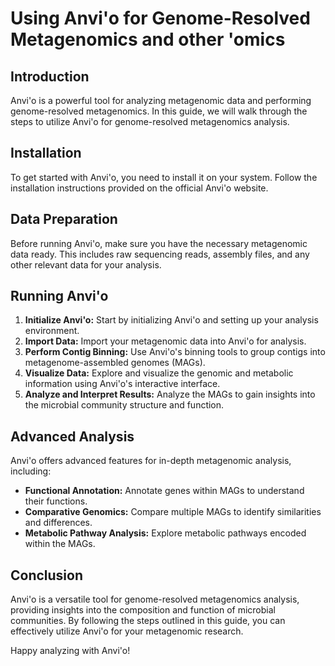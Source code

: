 # Using Anvi'o for Genome-Resolved Metagenomics and other 'omics

## Introduction
Anvi'o is a powerful tool for analyzing metagenomic data and performing genome-resolved metagenomics. In this guide, we will walk through the steps to utilize Anvi'o for genome-resolved metagenomics analysis.

## Installation
To get started with Anvi'o, you need to install it on your system. Follow the installation instructions provided on the official Anvi'o website.

## Data Preparation
Before running Anvi'o, make sure you have the necessary metagenomic data ready. This includes raw sequencing reads, assembly files, and any other relevant data for your analysis.

## Running Anvi'o
1. **Initialize Anvi'o:** Start by initializing Anvi'o and setting up your analysis environment.
2. **Import Data:** Import your metagenomic data into Anvi'o for analysis.
3. **Perform Contig Binning:** Use Anvi'o's binning tools to group contigs into metagenome-assembled genomes (MAGs).
4. **Visualize Data:** Explore and visualize the genomic and metabolic information using Anvi'o's interactive interface.
5. **Analyze and Interpret Results:** Analyze the MAGs to gain insights into the microbial community structure and function.

## Advanced Analysis
Anvi'o offers advanced features for in-depth metagenomic analysis, including:
- **Functional Annotation:** Annotate genes within MAGs to understand their functions.
- **Comparative Genomics:** Compare multiple MAGs to identify similarities and differences.
- **Metabolic Pathway Analysis:** Explore metabolic pathways encoded within the MAGs.

## Conclusion
Anvi'o is a versatile tool for genome-resolved metagenomics analysis, providing insights into the composition and function of microbial communities. By following the steps outlined in this guide, you can effectively utilize Anvi'o for your metagenomic research.

Happy analyzing with Anvi'o!
